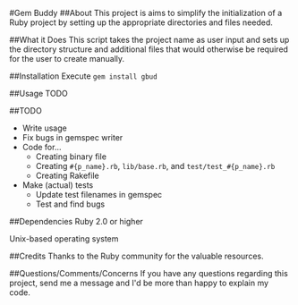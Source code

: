 #Gem Buddy
##About
This project is aims to simplify the initialization of a Ruby project by setting up the appropriate directories and files needed.

##What it Does
This script takes the project name as user input and sets up the directory structure and additional files that would otherwise be required for the user to create manually.

##Installation
Execute `gem install gbud`

##Usage
TODO

##TODO
* Write usage
* Fix bugs in gemspec writer
* Code for...
  * Creating binary file
  * Creating `#{p_name}.rb`, `lib/base.rb`, and `test/test_#{p_name}.rb`
  * Creating Rakefile
* Make (actual) tests
  * Update test filenames in gemspec
  * Test and find bugs

##Dependencies
Ruby 2.0 or higher

Unix-based operating system

##Credits
Thanks to the Ruby community for the valuable resources.

##Questions/Comments/Concerns
If you have any questions regarding this project, send me a message and I'd be more than happy to explain my code.

